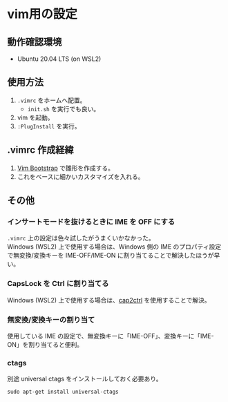 vim用の設定
===


## 動作確認環境
- Ubuntu 20.04 LTS (on WSL2)

## 使用方法
1. `.vimrc` をホームへ配置。
    - `init.sh` を実行でも良い。
2. vim を起動。
3. `:PlugInstall` を実行。

## .vimrc 作成経緯
1. [Vim Bootstrap](https://vim-bootstrap.com/) で雛形を作成する。
2. これをベースに細かいカスタマイズを入れる。

## その他
### インサートモードを抜けるときに IME を OFF にする
`.vimrc` 上の設定は色々試したがうまくいかなかった。  
Windows (WSL2) 上で使用する場合は、Windows 側の IME のプロパティ設定で無変換/変換キーを IME-OFF/IME-ON に割り当てることで解決したほうが早い。  

### CapsLock を Ctrl に割り当てる
Windows (WSL2) 上で使用する場合は、[cap2ctrl](https://docs.microsoft.com/en-us/sysinternals/downloads/ctrl2cap) を使用することで解決。  

### 無変換/変換キーの割り当て
使用している IME の設定で、無変換キーに「IME-OFF」、変換キーに「IME-ON」を割り当てると便利。  

### ctags
別途 universal ctags をインストールしておく必要あり。  

```
sudo apt-get install universal-ctags
```

